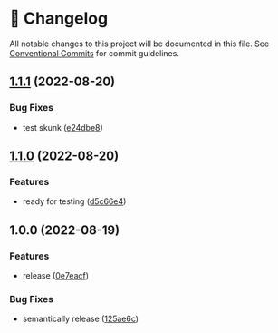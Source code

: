 <!-- markdownlint-disable --><!-- textlint-disable -->

# 📓 Changelog

All notable changes to this project will be documented in this file. See
[Conventional Commits](https://conventionalcommits.org) for commit guidelines.

## [1.1.1](https://github.com/sanity-io/ecosystem-skunkworks-client-runtimes/compare/v1.1.0...v1.1.1) (2022-08-20)

### Bug Fixes

- test skunk ([e24dbe8](https://github.com/sanity-io/ecosystem-skunkworks-client-runtimes/commit/e24dbe823f629de1ad51fbddca6ab188150adde6))

## [1.1.0](https://github.com/sanity-io/ecosystem-skunkworks-client-runtimes/compare/v1.0.0...v1.1.0) (2022-08-20)

### Features

- ready for testing ([d5c66e4](https://github.com/sanity-io/ecosystem-skunkworks-client-runtimes/commit/d5c66e47cec834ff3ec3e9a4b49441555e59654e))

## 1.0.0 (2022-08-19)

### Features

- release ([0e7eacf](https://github.com/sanity-io/ecosystem-skunkworks-client-runtimes/commit/0e7eacf38f1131ea71aee531872fa469f254e60e))

### Bug Fixes

- semantically release ([125ae6c](https://github.com/sanity-io/ecosystem-skunkworks-client-runtimes/commit/125ae6cffa4ef6f0d1072bbbbc42d12a40c76bf7))
